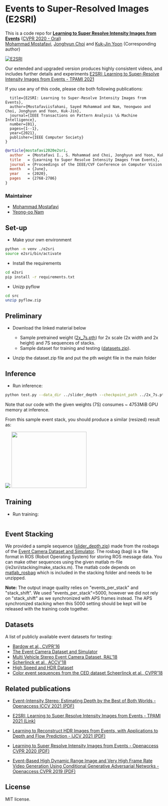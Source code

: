 # Events to Super-Resolved Images (E2SRI)
This is a code repo for **[Learning to Super Resolve Intensity Images from Events](http://openaccess.thecvf.com/content_CVPR_2020/papers/I._Learning_to_Super_Resolve_Intensity_Images_From_Events_CVPR_2020_paper.pdf)** ([CVPR 2020 - Oral](https://youtu.be/kiSCXegcwfM))<br>
[Mohammad Mostafavi](https://smmmmi.github.io/), [Jonghyun Choi](http://ppolon.github.io/) and [Kuk-Jin Yoon](http://vi.kaist.ac.kr/project/kuk-jin-yoon/) (Corresponding author)

[![E2SRI](https://github.com/gistvision/e2sri/blob/master/images/E2SRI.png)](https://youtu.be/ZMFAseI1DM8)
 
Our extended and upgraded version produces highly consistent videos, and includes further details and experiments [E2SRI: Learning to Super-Resolve Intensity Images from Events - TPAMI 2021](https://www.computer.org/csdl/journal/tp/5555/01/09485034/1veokqDc14Q)


If you use any of this code, please cite both following publications:

```@article{mostafaviisfahani2021e2sri,
  title={E2SRI: Learning to Super-Resolve Intensity Images from Events},
  author={Mostafaviisfahani, Sayed Mohammad and Nam, Yeongwoo and Choi, Jonghyun and Yoon, Kuk-Jin},
  journal={IEEE Transactions on Pattern Analysis \& Machine Intelligence},
  number={01},
  pages={1--1},
  year={2021},
  publisher={IEEE Computer Society}
}
```

```bibtex
@article{mostafavi2020e2sri,
  author  = {Mostafavi I., S. Mohammad and Choi, Jonghyun and Yoon, Kuk-Jin},
  title   = {Learning to Super Resolve Intensity Images from Events},
  journal = {Proceedings of the IEEE/CVF Conference on Computer Vision and Pattern Recognition},
  month   = {June},
  year    = {2020},
  pages   = {2768-2786}
}
```


### Maintainer
* [Mohammad Mostafavi](https://smmmmi.github.io/)
* [Yeong-oo Nam](https://gistvision.github.io/people.html)

## Set-up

- Make your own environment

```bash
python -m venv ./e2sri
source e2sri/bin/activate
```

- Install the requirements
```bash
cd e2sri
pip install -r requirements.txt
```

- Unizp pyflow
```bash
cd src
unzip pyflow.zip
```

## Preliminary
- Download the linked material below
  * Sample pretrained weight ([2x_7s.pth](https://drive.google.com/file/d/1fCPGoAynMVLI_23vuDsceL_39rkt1QJl/view?usp=sharing)) for 2x scale (2x width and 2x height) and 7S sequences of stacks.
  * Sample dataset for training and testing ([datasets.zip](https://drive.google.com/file/d/1d11Ec-vUHPNmIDJZi-YSQ_50WdOxHdlo/view?usp=sharing)).

- Unzip the dataset.zip file and put the pth weight file in the main folder


## Inference
- Run inference:
```bash
python test.py --data_dir ../slider_depth --checkpoint_path ../2x_7s.pth --save_dir ./save_dir
```

Note that our code with the given weights (7S) consumes ~ 4753MiB GPU memory at inference.

From this sample event stack, you should produce a similar (resized) result as:

<img src="https://github.com/gistvision/e2sri/blob/master/images/event.png"> <img src="https://github.com/gistvision/e2sri/blob/master/images/sample.png" width="240" height="180">

## Training
- Run training:
```bash python3 train.py --config_path ./configs/2x_3.yaml --data_dir ../Gray_5K_7s_tiny --save_dir ./save_dir
```


## Event Stacking

We provided a sample sequence ([slider_depth.zip](https://drive.google.com/file/d/1YLXeY7bK4QyN26l9ILHD-tmc4Suwdch-/view?usp=sharing)) made from the rosbags of the [Event Camera Dataset and Simulator](http://rpg.ifi.uzh.ch/davis_data.html). The rosbag (bag) is a file format in ROS (Robot Operating System) for storing ROS message data.
You can make other sequences using the given matlab m-file (/e2sri/stacking/make_stacks.m).
The matlab code depends on [matlab_rosbag](https://github.com/bcharrow/matlab_rosbag/releases) which is included in the stacking folder and needs to be unzipped.

**Note:**
The output image quality relies on "events_per_stack" and "stack_shift". We used "events_per_stack"=5000, however we did not rely on "stack_shift" as we synchronized with APS frames instead. The APS synchronized stacking when this 5000 setting should be kept will be released with the training code together.


## Datasets

A list of publicly available event datasets for testing:

- [Bardow et al., CVPR'16](http://wp.doc.ic.ac.uk/pb2114/datasets/)
- [The Event Camera Dataset and Simulator](http://rpg.ifi.uzh.ch/davis_data.html)
- [Multi Vehicle Stereo Event Camera Dataset, RAL'18](https://daniilidis-group.github.io/mvsec/download/)
- [Scherlinck et al., ACCV'18](https://drive.google.com/drive/folders/1Jv73p1-Hi56HXyal4SHQbzs2zywISOvc)
- [High Speed and HDR Dataset](http://rpg.ifi.uzh.ch/E2VID.html)
- [Color event sequences from the CED dataset Scheerlinck et al., CVPR'18](http://rpg.ifi.uzh.ch/data/E2VID/datasets/CED_CVPRW19/)


## Related publications

- [Event-Intensity Stereo: Estimating Depth by the Best of Both Worlds - Openaccess ICCV 2021 (PDF)](https://openaccess.thecvf.com/content/ICCV2021/papers/Mostafavi_Event-Intensity_Stereo_Estimating_Depth_by_the_Best_of_Both_Worlds_ICCV_2021_paper.pdf)

- [E2SRI: Learning to Super Resolve Intensity Images from Events - TPAMI 2021 (Link)](https://www.computer.org/csdl/journal/tp/5555/01/09485034/1veokqDc14Q)

- [Learning to Reconstruct HDR Images from Events, with Applications to Depth and Flow Prediction - IJCV 2021 (PDF)](http://vi.kaist.ac.kr/wp-content/uploads/2021/04/Mostafavi2021_Article_LearningToReconstructHDRImages-1.pdf)

- [Learning to Super Resolve Intensity Images from Events - Openaccess CVPR 2020 (PDF)](https://openaccess.thecvf.com/content_CVPR_2020/papers/I._Learning_to_Super_Resolve_Intensity_Images_From_Events_CVPR_2020_paper.pdf)

- [Event-Based High Dynamic Range Image and Very High Frame Rate Video Generation Using Conditional Generative Adversarial Networks - Openaccess CVPR 2019 (PDF)](http://openaccess.thecvf.com/content_CVPR_2019/papers/Wang_Event-Based_High_Dynamic_Range_Image_and_Very_High_Frame_Rate_CVPR_2019_paper.pdf)


## License


MIT license.
